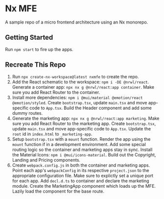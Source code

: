# Nx MFE

A sample repo of a micro frontend architecture using an Nx monorepo.

## Getting Started

Run `npm start` to fire up the apps.

## Recreate This Repo

1. Run `npx create-nx-workspace@latest nxmfe` to create the repo.
2. Add the React schematic to the workspace: `npm i -DE @nrwl/react`.
   Generate a container app: `npx nx g @nrwl/react:app container`.
   Make sure you add React Router to the container.
3. Install more dependencies: `npm i @mui/material @emotion/react @emotion/styled`.
   Create `bootstrap.tsx`, update `main.tsx` and move app-specific code to `App.tsx`.
   Build the Header component and add some dummy routes.
4. Generate the marketing app: `npx nx g @nrwl/react:app marketing`.
   Make sure you add React Router to the marketing app.
   Create `bootstrap.tsx`, update `main.tsx` and move app-specific code to `App.tsx`.
   Update the `root` id in `index.html` to `_marketing-app`.
5. Setup `bootstrap.tsx` with a `mount` function. Render the app using the `mount`
   function if in a development environment.
   Add some special routing logic so the container and marketing apps stay in sync.
   Install the Material Icons: `npm i @mui/icons-material`.
   Build out the Copyright, Landing and Pricing components.
6. Create `webpack.config.js` in both the container and marketing apps.
   Point each app's `webpackConfig` in its respective `project.json` to the appropriate configuration file.
   Make sure to explictly set a unique port for each app.
   Add `decl.d.ts` to container and declare the marketing module.
   Create the MarketingApp component which loads up the MFE. Lazily load the component for the base route.
